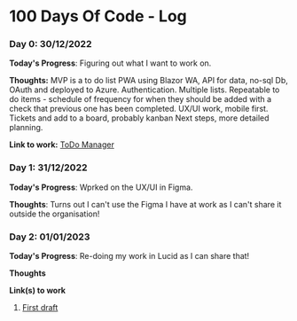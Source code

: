 # 100 Days Of Code - Log

### Day 0: 30/12/2022

**Today's Progress**: Figuring out what I want to work on.

**Thoughts:** MVP is a to do list PWA using Blazor WA, API for data, no-sql Db, OAuth and deployed to Azure.
Authentication.
Multiple lists.
Repeatable to do items - schedule of frequency for when they should be added with a check that previous one has been completed.
UX/UI work, mobile first.
Tickets and add to a board, probably kanban
Next steps, more detailed planning.

**Link to work:** [ToDo Manager](https://github.com/jay68uk/ToDo-Manager)

### Day 1: 31/12/2022

**Today's Progress**: Wprked on the UX/UI in Figma.

**Thoughts**: Turns out I can't use the Figma I have at work as I can't share it outside the organisation!


### Day 2: 01/01/2023

**Today's Progress**: Re-doing my work in Lucid as I can share that!

**Thoughts** 

**Link(s) to work**
1. [First draft](https://lucid.app/lucidchart/a5b54965-d8ed-41c0-a4ea-961709d45bcd/edit?viewport_loc=-132%2C12%2C2888%2C1417%2C0_0&invitationId=inv_9d74d223-3b10-46b8-865f-5eee55dfbf57)

